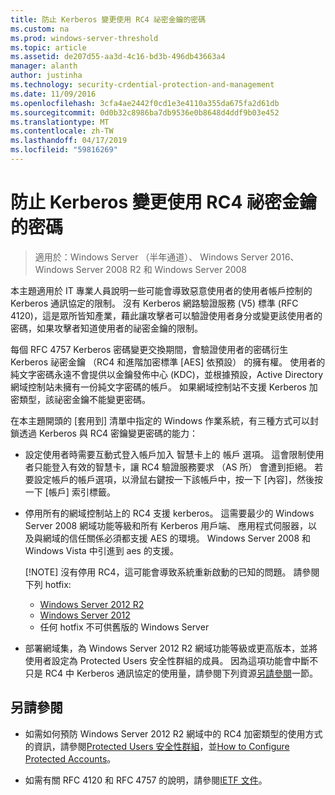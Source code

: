 ```yaml
---
title: 防止 Kerberos 變更使用 RC4 祕密金鑰的密碼
ms.custom: na
ms.prod: windows-server-threshold
ms.topic: article
ms.assetid: de207d55-aa3d-4c16-bd3b-496db43663a4
manager: alanth
author: justinha
ms.technology: security-crdential-protection-and-management
ms.date: 11/09/2016
ms.openlocfilehash: 3cfa4ae2442f0cd1e3e4110a355da675fa2d61db
ms.sourcegitcommit: 0d0b32c8986ba7db9536e0b8648d4ddf9b03e452
ms.translationtype: MT
ms.contentlocale: zh-TW
ms.lasthandoff: 04/17/2019
ms.locfileid: "59816269"
---
```

# <a name="preventing-kerberos-change-password-that-uses-rc4-secret-keys"></a>防止 Kerberos 變更使用 RC4 祕密金鑰的密碼

>適用於：Windows Server （半年通道）、 Windows Server 2016、 Windows Server 2008 R2 和 Windows Server 2008

本主題適用於 IT 專業人員說明一些可能會導致惡意使用者的使用者帳戶控制的 Kerberos 通訊協定的限制。 沒有 Kerberos 網路驗證服務 (V5) 標準 (RFC 4120)，這是眾所皆知產業，藉此讓攻擊者可以驗證使用者身分或變更該使用者的密碼，如果攻擊者知道使用者的祕密金鑰的限制。

每個 RFC 4757 Kerberos 密碼變更交換期間，會驗證使用者的密碼衍生 Kerberos 祕密金鑰 （RC4 和進階加密標準 [AES] 依預設） 的擁有權。 使用者的純文字密碼永遠不會提供以金鑰發佈中心 (KDC)，並根據預設，Active Directory 網域控制站未擁有一份純文字密碼的帳戶。 如果網域控制站不支援 Kerberos 加密類型，該祕密金鑰不能變更密碼。 

在本主題開頭的 [套用到] 清單中指定的 Windows 作業系統，有三種方式可以封鎖透過 Kerberos 與 RC4 密鑰變更密碼的能力：

- 設定使用者時需要互動式登入帳戶加入 智慧卡上的 帳戶 選項。 這會限制使用者只能登入有效的智慧卡，讓 RC4 驗證服務要求 （AS 所） 會遭到拒絕。 若要設定帳戶的帳戶選項，以滑鼠右鍵按一下該帳戶中，按一下 [內容]，然後按一下 [帳戶] 索引標籤。 

- 停用所有的網域控制站上的 RC4 支援 kerberos。 這需要最少的 Windows Server 2008 網域功能等級和所有 Kerberos 用戶端、 應用程式伺服器，以及與網域的信任關係必須都支援 AES 的環境。 Windows Server 2008 和 Windows Vista 中引進到 aes 的支援。

    [!NOTE]
    沒有停用 RC4，這可能會導致系統重新啟動的已知的問題。 請參閱下列 hotfix:
    - [Windows Server 2012 R2](https://support.microsoft.com/en-us/kb/3038261)
    - [Windows Server 2012](https://support.microsoft.com/en-us/kb/3086213)
    - 任何 hotfix 不可供舊版的 Windows Server

- 部署網域集，為 Windows Server 2012 R2 網域功能等級或更高版本，並將使用者設定為 Protected Users 安全性群組的成員。 因為這項功能會中斷不只是 RC4 中 Kerberos 通訊協定的使用量，請參閱下列資源[另請參閱](#see-also)一節。

## <a name="see-also"></a>另請參閱

- 如需如何預防 Windows Server 2012 R2 網域中的 RC4 加密類型的使用方式的資訊，請參閱[Protected Users 安全性群組](/../credentials-protection-and-management/protected-users-security-group.md)，並[How to Configure Protected Accounts](/../credentials-protection-and-management/how-to-configure-protected-accounts.md)。

- 如需有關 RFC 4120 和 RFC 4757 的說明，請參閱[IETF 文件](http://tools.ietf.org/html/)。
